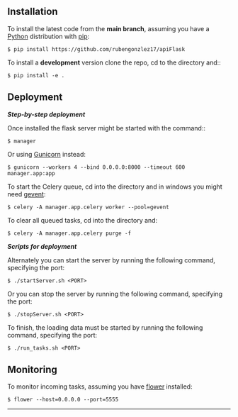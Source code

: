 Installation
------------
To install the latest code from the **main branch**, assuming you have a [Python](http://www.python.org/) distribution with [pip](https://pip.pypa.io/en/stable/installing/):

    $ pip install https://github.com/rubengonzlez17/apiFlask

To install a **development** version clone the repo, cd to the directory and::

    $ pip install -e .
Deployment
----------
***Step-by-step deployment***

Once installed the flask server might be started with the command::

    $ manager
    
Or using [Gunicorn](https://github.com/benoitc/gunicorn) instead:

    $ gunicorn --workers 4 --bind 0.0.0.0:8000 --timeout 600 manager.app:app
    
To start the Celery queue, cd into the directory and in windows you might need [gevent](https://pypi.org/project/gevent/):

    $ celery -A manager.app.celery worker --pool=gevent

To clear all queued tasks, cd into the directory and:

    $ celery -A manager.app.celery purge -f
    

***Scripts for deployment***

Alternately you can start the server by running the following command, specifying the port:
    
    $ ./startServer.sh <PORT>
    

Or you can stop the server by running the following command, specifying the port:

    $ ./stopServer.sh <PORT>

To finish, the loading data must be started by running the following command, specifying the port: 

    $ ./run_tasks.sh <PORT>
Monitoring
----------
To monitor incoming tasks, assuming you have [flower](https://pypi.org/project/flower/) installed:

    $ flower --host=0.0.0.0 --port=5555

---
